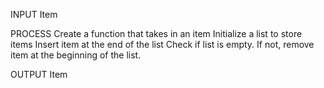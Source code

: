 INPUT
Item

PROCESS
Create a function that takes in an item
Initialize a list to store items
Insert item at the end of the list
Check if list is empty. 
If not, remove item at the beginning of the list. 


OUTPUT
Item
